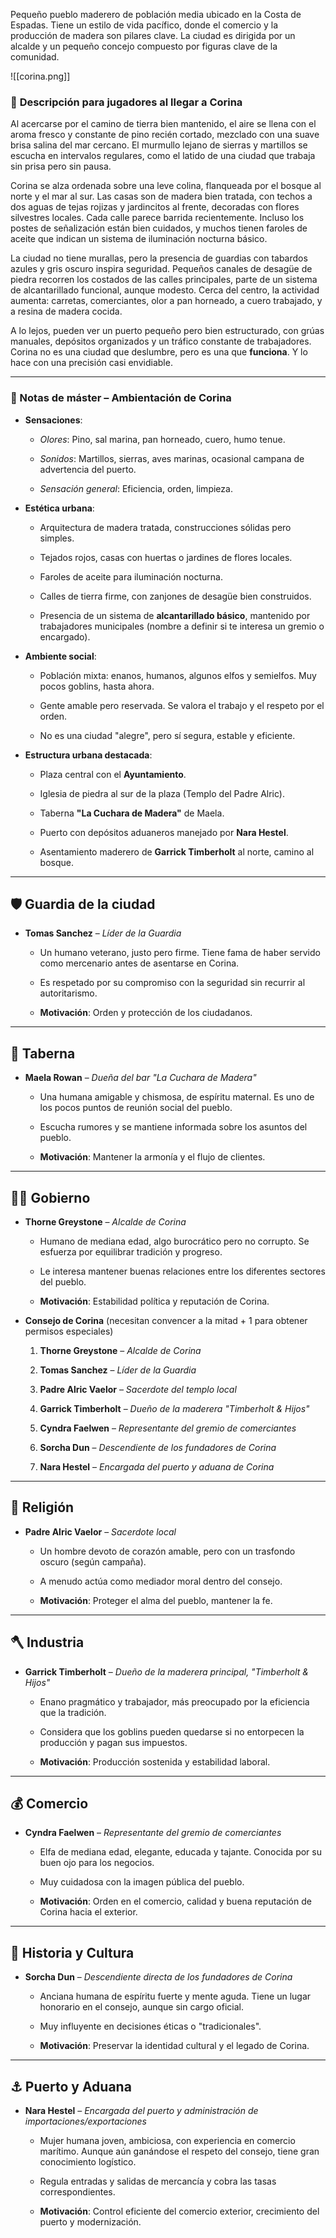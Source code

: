 
Pequeño pueblo maderero de población media ubicado en la Costa de Espadas. Tiene un estilo de vida pacífico, donde el comercio y la producción de madera son pilares clave. La ciudad es dirigida por un alcalde y un pequeño concejo compuesto por figuras clave de la comunidad.

![[corina.png]]
### 🎲 **Descripción para jugadores al llegar a Corina**

Al acercarse por el camino de tierra bien mantenido, el aire se llena con el aroma fresco y constante de pino recién cortado, mezclado con una suave brisa salina del mar cercano. El murmullo lejano de sierras y martillos se escucha en intervalos regulares, como el latido de una ciudad que trabaja sin prisa pero sin pausa.

Corina se alza ordenada sobre una leve colina, flanqueada por el bosque al norte y el mar al sur. Las casas son de madera bien tratada, con techos a dos aguas de tejas rojizas y jardincitos al frente, decoradas con flores silvestres locales. Cada calle parece barrida recientemente. Incluso los postes de señalización están bien cuidados, y muchos tienen faroles de aceite que indican un sistema de iluminación nocturna básico.

La ciudad no tiene murallas, pero la presencia de guardias con tabardos azules y gris oscuro inspira seguridad. Pequeños canales de desagüe de piedra recorren los costados de las calles principales, parte de un sistema de alcantarillado funcional, aunque modesto. Cerca del centro, la actividad aumenta: carretas, comerciantes, olor a pan horneado, a cuero trabajado, y a resina de madera cocida.

A lo lejos, pueden ver un puerto pequeño pero bien estructurado, con grúas manuales, depósitos organizados y un tráfico constante de trabajadores. Corina no es una ciudad que deslumbre, pero es una que **funciona**. Y lo hace con una precisión casi envidiable.

---

### 🧭 Notas de máster – Ambientación de Corina

- **Sensaciones**:
    
    - _Olores_: Pino, sal marina, pan horneado, cuero, humo tenue.
        
    - _Sonidos_: Martillos, sierras, aves marinas, ocasional campana de advertencia del puerto.
        
    - _Sensación general_: Eficiencia, orden, limpieza.
        
- **Estética urbana**:
    
    - Arquitectura de madera tratada, construcciones sólidas pero simples.
        
    - Tejados rojos, casas con huertas o jardines de flores locales.
        
    - Faroles de aceite para iluminación nocturna.
        
    - Calles de tierra firme, con zanjones de desagüe bien construidos.
        
    - Presencia de un sistema de **alcantarillado básico**, mantenido por trabajadores municipales (nombre a definir si te interesa un gremio o encargado).
        
- **Ambiente social**:
    
    - Población mixta: enanos, humanos, algunos elfos y semielfos. Muy pocos goblins, hasta ahora.
        
    - Gente amable pero reservada. Se valora el trabajo y el respeto por el orden.
        
    - No es una ciudad "alegre", pero sí segura, estable y eficiente.
        
- **Estructura urbana destacada**:
    
    - Plaza central con el **Ayuntamiento**.
        
    - Iglesia de piedra al sur de la plaza (Templo del Padre Alric).
        
    - Taberna **"La Cuchara de Madera"** de Maela.
        
    - Puerto con depósitos aduaneros manejado por **Nara Hestel**.
        
    - Asentamiento maderero de **Garrick Timberholt** al norte, camino al bosque.
---

## 🛡️ Guardia de la ciudad

- **Tomas Sanchez** – _Líder de la Guardia_
    
    - Un humano veterano, justo pero firme. Tiene fama de haber servido como mercenario antes de asentarse en Corina.
        
    - Es respetado por su compromiso con la seguridad sin recurrir al autoritarismo.
        
    - **Motivación**: Orden y protección de los ciudadanos.
        

---

## 🍺 Taberna

- **Maela Rowan** – _Dueña del bar "La Cuchara de Madera"_
    
    - Una humana amigable y chismosa, de espíritu maternal. Es uno de los pocos puntos de reunión social del pueblo.
        
    - Escucha rumores y se mantiene informada sobre los asuntos del pueblo.
        
    - **Motivación**: Mantener la armonía y el flujo de clientes.
        

---

## 🧑‍⚖️ Gobierno

- **Thorne Greystone** – _Alcalde de Corina_
    
    - Humano de mediana edad, algo burocrático pero no corrupto. Se esfuerza por equilibrar tradición y progreso.
        
    - Le interesa mantener buenas relaciones entre los diferentes sectores del pueblo.
        
    - **Motivación**: Estabilidad política y reputación de Corina.
        
- **Consejo de Corina** (necesitan convencer a la mitad + 1 para obtener permisos especiales)
    
    1. **Thorne Greystone** – _Alcalde de Corina_
        
    2. **Tomas Sanchez** – _Líder de la Guardia_
        
    3. **Padre Alric Vaelor** – _Sacerdote del templo local_
        
    4. **Garrick Timberholt** – _Dueño de la maderera "Timberholt & Hijos"_
        
    5. **Cyndra Faelwen** – _Representante del gremio de comerciantes_
        
    6. **Sorcha Dun** – _Descendiente de los fundadores de Corina_
        
    7. **Nara Hestel** – _Encargada del puerto y aduana de Corina_
        

---

## 🛐 Religión

- **Padre Alric Vaelor** – _Sacerdote local_
    
    - Un hombre devoto de corazón amable, pero con un trasfondo oscuro (según campaña).
        
    - A menudo actúa como mediador moral dentro del consejo.
        
    - **Motivación**: Proteger el alma del pueblo, mantener la fe.
        

---

## 🪓 Industria

- **Garrick Timberholt** – _Dueño de la maderera principal, "Timberholt & Hijos"_
    
    - Enano pragmático y trabajador, más preocupado por la eficiencia que la tradición.
        
    - Considera que los goblins pueden quedarse si no entorpecen la producción y pagan sus impuestos.
        
    - **Motivación**: Producción sostenida y estabilidad laboral.
        

---

## 💰 Comercio

- **Cyndra Faelwen** – _Representante del gremio de comerciantes_
    
    - Elfa de mediana edad, elegante, educada y tajante. Conocida por su buen ojo para los negocios.
        
    - Muy cuidadosa con la imagen pública del pueblo.
        
    - **Motivación**: Orden en el comercio, calidad y buena reputación de Corina hacia el exterior.
        

---

## 📜 Historia y Cultura

- **Sorcha Dun** – _Descendiente directa de los fundadores de Corina_
    
    - Anciana humana de espíritu fuerte y mente aguda. Tiene un lugar honorario en el consejo, aunque sin cargo oficial.
        
    - Muy influyente en decisiones éticas o "tradicionales".
        
    - **Motivación**: Preservar la identidad cultural y el legado de Corina.
        

---

## ⚓ Puerto y Aduana

- **Nara Hestel** – _Encargada del puerto y administración de importaciones/exportaciones_
    
    - Mujer humana joven, ambiciosa, con experiencia en comercio marítimo. Aunque aún ganándose el respeto del consejo, tiene gran conocimiento logístico.
        
    - Regula entradas y salidas de mercancía y cobra las tasas correspondientes.
        
    - **Motivación**: Control eficiente del comercio exterior, crecimiento del puerto y modernización.